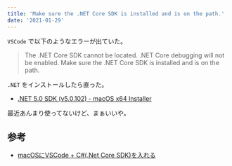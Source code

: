 ```yaml
---
title: 'Make sure the .NET Core SDK is installed and is on the path.'
date: '2021-01-29'
---
```


`VSCode` で以下のようなエラーが出ていた。

> The .NET Core SDK cannot be located. .NET Core debugging will not be enabled. Make sure the .NET Core SDK is installed and is on the path.

`.NET` をインストールしたら直った。

- [.NET 5.0 SDK (v5.0.102) - macOS x64 Installer](https://dotnet.microsoft.com/download)

最近あんまり使ってないけど、まぁいいや。

## 参考

- [macOSにVSCode + C#(.Net Core SDK)を入れる](https://murnana.hatenablog.com/entry/2019/08/24/092200)